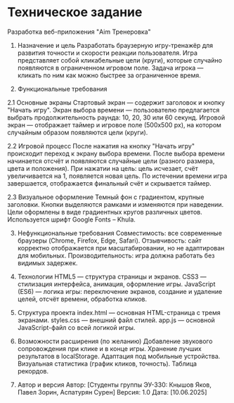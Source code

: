 # Техническое задание


Разработка веб-приложения "Aim Тренеровка"

1. Назначение и цель
Разработать браузерную игру-тренажёр для развития точности и скорости реакции пользователя. Игра представляет собой кликабельные цели (круги), которые случайно появляются в ограниченном игровом поле. Задача игрока — кликать по ним как можно быстрее за ограниченное время.

2. Функциональные требования

  2.1 Основные экраны
  Стартовый экран — содержит заголовок и кнопку "Начать игру".
  Экран выбора времени — пользователю предлагается выбрать продолжительность раунда: 10, 20, 30 или 60 секунд.
  Игровой экран — отображает таймер и игровое поле (500x500 px), на котором случайным образом появляются цели (круги).

  2.2 Игровой процесс
  После нажатия на кнопку "Начать игру" происходит переход к экрану выбора времени.
  После выбора времени начинается отсчёт и появляются случайные цели (разного размера, цвета и положения).
  При нажатии на цель:
  цель исчезает,
  счёт увеличивается на 1,
  появляется новая цель.
  По истечении времени игра завершается, отображается финальный счёт и скрывается таймер.

  2.3 Визуальное оформление
  Темный фон с градиентом, крупные заголовки.
  Кнопки выделяются рамками и изменяются при наведении.
  Цели оформлены в виде градиентных кругов различных цветов.
  Используется шрифт Google Fonts – Khula.

3. Нефункциональные требования
Совместимость: все современные браузеры (Chrome, Firefox, Edge, Safari).
Отзывчивость: сайт корректно отображается при масштабировании, но не адаптирован для мобильных.
Производительность: игра должна работать без видимых задержек.

4. Технологии
HTML5 — структура страницы и экранов.
CSS3 — стилизация интерфейса, анимация, оформление игры.
JavaScript (ES6) — логика игры: переключение экранов, создание и удаление целей, отсчёт времени, обработка кликов.

5. Структура проекта
index.html — основная HTML-страница с тремя экранами.
styles.css — внешний файл стилей.
app.js — основной JavaScript-файл со всей логикой игры.

6. Возможности расширения (по желанию)
Добавление звукового сопровождения при клике и в конце игры.
Хранение лучших результатов в localStorage.
Адаптация под мобильные устройства.
Визуальная статистика (график кликов, точность).
Таблица рекордов.

7. Автор и версия
Автор: [Студенты группы ЭУ-330: Кнышов Яков, Павел Зорин, Аспатурян Сурен]
Версия: 1.0
Дата: [10.06.2025]

